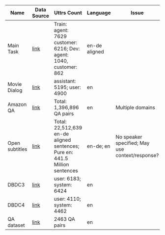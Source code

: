 | Name | Data Source | Uttrs Count | Language | Issue |
|------|-------------|---------------|----------|-------|
| Main Task | [link](http://www.statmt.org/wmt20/chat-task.html) | Train: agent: 7629  customer: 6216; Dev: agent: 1040, customer: 862 | en-de aligned | |
| Movie Dialog | [link](https://research.google/tools/datasets/coached-conversational-preference-elicitation/) | assistant: 5195; user: 4900 | en | |
|Amazon QA | [link](http://jmcauley.ucsd.edu/data/amazon/qa/) | Total: 1,396,896 QA pairs | en | Multiple domains |
| Open subtitles | [link](http://opus.nlpl.eu/OpenSubtitles-v2018.php) | Total: 22,512,639 en-de aligned sentences; Pure en: 441.5 Million sentences | en-de; en | No speaker specified; May use context/response? |
| DBDC3 | [link](https://dbd-challenge.github.io/dbdc3/datasets) | user: 6183; system: 6424 | en | |
| DBDC4 | [link](https://sites.google.com/site/dialoguebreakdowndetection4/datasets?authuser=0) | user: 4110; system: 4462 | en | |
| QA dataset | [link](http://www.cs.cmu.edu/~ark/QA-data/) | 2463 QA pairs | en | |
